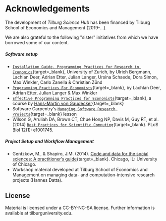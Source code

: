 # Acknowledgements

The development of *Tilburg Science Hub* has been financed by Tilburg School of Economics
and Management (2019-...).

We are also grateful to the following "sister" initiatives from which we have
borrowed some of our content.

##### Software setup
* [`Installation Guide, Programming Practices for Research in Economics`](https://pp4rs.github.io/installation-guide/){target=_blank}, University of Zurich, by Ulrich Bergmann, Lachlan Deer, Adrian Etter, Julian Langer, Ursina Schaede, Dora Simon, Max Winkler, Carlo Zanella & Christian Zünd
* [`Programming Practices For Economists`](https://pp4rs.github.io/2017-uzh){target=_blank}, by Lachlan Deer, Adrian Etter, Julian Langer & Max Winkler
* [`Effective Programming Practices for Economists`](http://wiwi.uni-bonn.de/gaudecker/teaching/prog_econ_slides.html#prog-econ-slides){target=_blank}, a course by [Hans-Martin von Gaudecker](http://wiwi.uni-bonn.de/gaudecker/index.html){target=_blank}
* Software Carpentry's [`Managing Software Research Projects`](https://swcarpentry.github.io/managing-research-software-projects/){target=_blank} lesson
* Wilson G, Aruliah DA, Brown CT, Chue Hong NP, Davis M, Guy RT, et al. (2014) [`Best Practices for Scientific Computing`](https://doi.org/10.1371/journal.pbio.1001745){target=_blank}. PLoS Biol 12(1): e1001745.

##### Project Setup and Workflow Management
* Gentzkow, M., & Shapiro, J.M. (2014). [Code and data for the social sciences: A practitioner’s guide](https://home.bi.no/charlotte.ostergaard/students/CodeAndData.pdf){target=_blank}. Chicago, IL: University of Chicago.
* Workshop material developed at Tilburg School of Economics and Management on managing data- and computation-intensive research projects (Hannes Datta).

## License

Material is licensed under a CC-BY-NC-SA license. Further information is available at tilburguniversity.edu.
